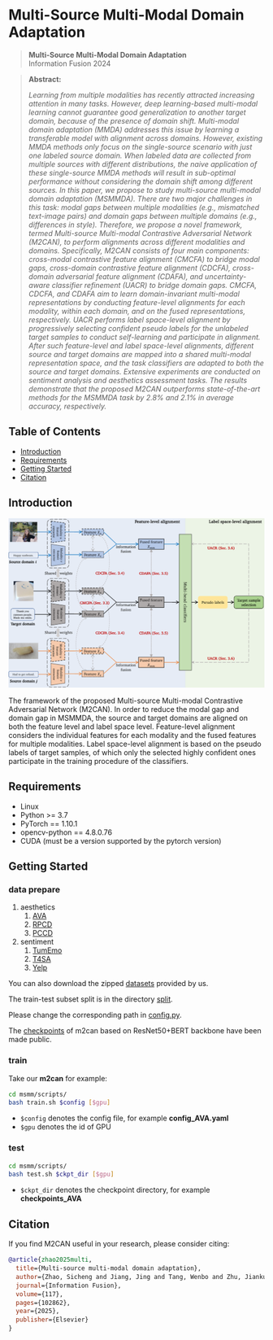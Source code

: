 # Multi-Source Multi-Modal Domain Adaptation

> **Multi-Source Multi-Modal Domain Adaptation**<br>
>  Information Fusion 2024<br>

> **Abstract:** 
>
> *Learning from multiple modalities has recently attracted increasing attention in many tasks. However, deep learning-based multi-modal learning cannot guarantee good generalization to another target domain, because of the presence of domain shift. Multi-modal domain adaptation (MMDA) addresses this issue by learning a transferable model with alignment across domains. However, existing MMDA methods only focus on the single-source scenario with just one labeled source domain. When labeled data are collected from multiple sources with different distributions, the naive application of these single-source MMDA methods will result in sub-optimal performance without considering the domain shift among different sources. In this paper, we propose to study multi-source multi-modal domain adaptation (MSMMDA). There are two major challenges in this task: modal gaps between multiple modalities (e.g., mismatched text-image pairs) and domain gaps between multiple domains (e.g., differences in style). Therefore, we propose a novel framework, termed Multi-source Multi-modal Contrastive Adversarial Network (M2CAN), to perform alignments across different modalities and domains. Specifically, M2CAN consists of four main components: cross-modal contrastive feature alignment (CMCFA) to bridge modal gaps, cross-domain contrastive feature alignment (CDCFA), cross-domain adversarial feature alignment (CDAFA), and uncertainty-aware classifier refinement (UACR) to bridge domain gaps. CMCFA, CDCFA, and CDAFA aim to learn domain-invariant multi-modal representations by conducting feature-level alignments for each modality, within each domain, and on the fused representations, respectively. UACR performs label space-level alignment by progressively selecting confident pseudo labels for the unlabeled target samples to conduct self-learning and participate in alignment. After such feature-level and label space-level alignments, different source and target domains are mapped into a shared multi-modal representation space, and the task classifiers are adapted to both the source and target domains. Extensive experiments are conducted on sentiment analysis and aesthetics assessment tasks. The results demonstrate that the proposed M2CAN outperforms state-of-the-art methods for the MSMMDA task by 2.8% and 2.1% in average accuracy, respectively.*

## Table of Contents

- [Introduction](#Introduction)
- [Requirements](#Requirements)
- [Getting Started](#getting-started)
- [Citation](#Citation)

## Introduction

![framework](./intro/framework.png "framework")

The framework of the proposed Multi-source Multi-modal Contrastive Adversarial Network (M2CAN). In order to reduce the modal gap and domain gap in MSMMDA, the source and target domains are aligned on both the feature level and label space level. Feature-level alignment considers the individual features for each modality and the fused features for multiple modalities. Label space-level alignment is based on the pseudo labels of target samples, of which only the selected highly confident ones participate in the training procedure of the classifiers.

## Requirements

- Linux
- Python >= 3.7
- PyTorch == 1.10.1
- opencv-python == 4.8.0.76
- CUDA (must be a version supported by the pytorch version)

## Getting Started

### data prepare

1. aesthetics
    1. [AVA](https://github.com/imfing/ava_downloader)
    2. [RPCD](https://github.com/mediatechnologycenter/aestheval)
    3. [PCCD](https://github.com/ivclab/DeepPhotoCritic-ICCV17)
2. sentiment
    1. [TumEmo](https://github.com/YangXiaocui1215/MVAN)
    2. [T4SA](http://www.t4sa.it/)
    3. [Yelp](https://github.com/PreferredAI/vista-net)

You can also download the zipped [datasets](https://drive.google.com/drive/folders/18KJOaWqd_Shpxb_vGutI93gtBqQK7b6R?usp=drive_link) provided by us.

The train-test subset split is in the directory [split](./split).

Please change the corresponding path in [config.py](./config.py).

The [checkpoints](https://drive.google.com/drive/folders/15Z4fvQRZmf-tEa8Wevw7E5cfdcVm210d?usp=sharing) of m2can based on ResNet50+BERT backbone have been made public.

### train

Take our **m2can** for example:

```bash
cd msmm/scripts/
bash train.sh $config [$gpu]
```

- `$config` denotes the config file, for example **config_AVA.yaml**
- `$gpu` denotes the id of GPU

### test

```bash
cd msmm/scripts/
bash test.sh $ckpt_dir [$gpu]
```

- `$ckpt_dir` denotes the checkpoint directory, for example **checkpoints_AVA**

## Citation

If you find M2CAN useful in your research, please consider citing:

```bibtex
@article{zhao2025multi,
  title={Multi-source multi-modal domain adaptation},
  author={Zhao, Sicheng and Jiang, Jing and Tang, Wenbo and Zhu, Jiankun and Chen, Hui and Xu, Pengfei and Schuller, Bj{\"o}rn W and Tao, Jianhua and Yao, Hongxun and Ding, Guiguang},
  journal={Information Fusion},
  volume={117},
  pages={102862},
  year={2025},
  publisher={Elsevier}
}
```
